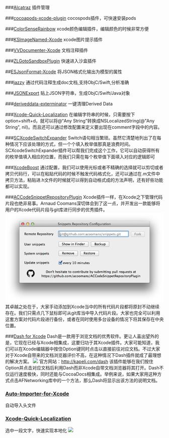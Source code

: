 ###[Alcatraz](https://github.com/supermarin/Alcatraz)
插件管理

###[cocoapods-xcode-plugin](https://github.com/kattrali/cocoapods-xcode-plugin)
cocospods插件，可快速安装pods

###[ColorSenseRainbow](https://github.com/NorthernRealities/ColorSenseRainbow)
xcode颜色编辑插件，编辑颜色的时候非常方便

###[KSImageNamed-Xcode](https://github.com/ksuther/KSImageNamed-Xcode)
xcode图片提示插件

###[VVDocumenter-Xcode](https://github.com/onevcat/VVDocumenter-Xcode)
文档注释插件

###[ZLGotoSandboxPlugin](https://github.com/MakeZL/ZLGotoSandboxPlugin)
快速进入沙盒插件

##[ESJsonFormat-Xcode](https://github.com/EnjoySR/ESJsonFormat-Xcode)
将JSON格式化输出为模型的属性 

###[jazzy](https://github.com/realm/jazzy)
通过代码注释生成doc文档,支持ObjC/Swift,分析准确

###[JSONExport](https://github.com/Ahmed-Ali/JSONExport)
贴上JSON字符串，生成ObjC/Swift/Java对象

###[deriveddata-exterminator](https://github.com/kattrali/deriveddata-exterminator)
一键清理Derived Data

###[Xcode-Quick-Localization](https://github.com/nanaimostudio/Xcode-Quick-Localization)
在编辑字符串的时候，只需要按下option+shift+d，就可以将@“Any String”转换成NSLocalizedString(@"Any String", nil)。而且还可以通过修改配置来定义要出现在comment字段中的内容。

###[SCXcodeSwitchExpander](https://github.com/stefanceriu/SCXcodeSwitchExpander)
Switch语句相当繁琐。虽然它清楚地列出了在每种情况下应该处理的方式，但一个个填入枚举值那真是浪费时间。SCXcodeSwitchExpander插件可以帮我们完成这个工作，它可以自动获得所有的枚举值填入相应的位置，而我们只需在每个枚举值下面填入对应的逻辑即可

###[XcodeBoost](https://github.com/fortinmike/XcodeBoost)
通过配置，我们可以使用光标或者不精确的选择就可以剪切或者拷贝代码行，可以在粘贴代码的时候不触发代码格式化，还可以通过在.m文件中拷贝方法，粘贴进.h文件的时候就可以得到自动格式成的方法声明，还有好些功能都可以实现。

###[ACCodeSnippetRepositoryPlugin](https://github.com/acoomans/ACCodeSnippetRepositoryPlugin)
Xcode插件一样，在Xcode之下管理代码片段也绝非易事。Arnaud Coomans深切体会到了这一点，并开发出一款能够将用户的Xcode代码片段与git库进行同步的优秀插件。
![](https://github.com/acoomans/ACCodeSnippetRepositoryPlugin/raw/master/Screenshots/screenshot02.png)
其卓越之处在于，大家手动添加到Xcode当中的所有代码片段都将原封不动继续存在。我们只需点几下鼠标即可从git库当中导入代码片段。大家也完全可以利用这套方案对代码片段进行备份，或者在同时使用多台设备的情况下将其保存在中央位置。

###[Dash for Xcode]()
Dash是一款用于浏览文档的优秀软件。更让人喜出望外的是，它现在已经与Xcode相集成，这要归功于其Xcode插件。大家可能知道，我们可以在Xcode编辑器中按住Option键同时点击以直接前往对应文档。不过大家对于Xcode自带来的文档浏览器评价不高，在这种情况下Dash插件就成了最理想的解决方案。
![](http://s2.51cto.com/wyfs02/M00/46/83/wKiom1PyvYOBTuZFAACLZqMVukQ768.jpg)
官方网站：http://kapeli.com/dash
该插件能够在我们按住Option并点击对应文档后利用Dash而非Xcode自带文档浏览器将其打开。Dash不仅运行速度极快，同时还能与CocoaDocs相集成。举例来说，如果大家用这种方式点击AFNetworking库中的一个方法，那么Dash将显示出该方法的说明文档。

### [Auto-Importer-for-Xcode](https://github.com/citrusbyte/Auto-Importer-for-Xcode)
自动导入头文件

### [Xcode-Quick-Localization](https://github.com/nanaimostudio/Xcode-Quick-Localization)
选中一段文字，快速实现本地化
![](https://github.com/nanaimostudio/Xcode-Quick-Localization/raw/master/Xcode_Quick_Localization_Settings.png)
